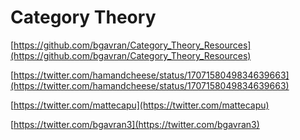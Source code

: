 # Category Theory

[https://github.com/bgavran/Category_Theory_Resources](https://github.com/bgavran/Category_Theory_Resources)

[https://twitter.com/hamandcheese/status/1707158049834639663](https://twitter.com/hamandcheese/status/1707158049834639663)

[https://twitter.com/mattecapu](https://twitter.com/mattecapu)

[https://twitter.com/bgavran3](https://twitter.com/bgavran3)